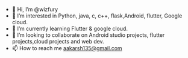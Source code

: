 - 👋 Hi, I’m @wizfury
- 👀 I’m interested in Python, java, c, c++, flask,Android, flutter, Google cloud.
- 🌱 I’m currently learning Flutter & google cloud.
- 💞️ I’m looking to collaborate on Android studio projects, flutter projects,cloud projects and web dev.
- 📫 How to reach me aakarsh135@gmail.com

<!---
wizfury/wizfury is a ✨ special ✨ repository because its `README.md` (this file) appears on your GitHub profile.
You can click the Preview link to take a look at your changes.
--->
